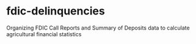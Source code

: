 # fdic-delinquencies
Organizing FDIC Call Reports and Summary of Deposits data to calculate agricultural financial statistics
